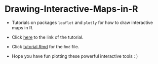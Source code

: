 # Drawing-Interactive-Maps-in-R

- Tutorials on packages `leaflet` and `plotly` for how to draw interactive maps in R.

- Click [here](https://youki-cao.github.io/Drawing-Interactive-Maps-in-R/) to the link of the tutorial.

- Click [tutorial.Rmd](https://github.com/youki-cao/Drawing-Interactive-Maps-in-R/blob/master/tutorial.Rmd) for the `Rmd` file.

- Hope you have fun plotting these powerful interactive tools : )
